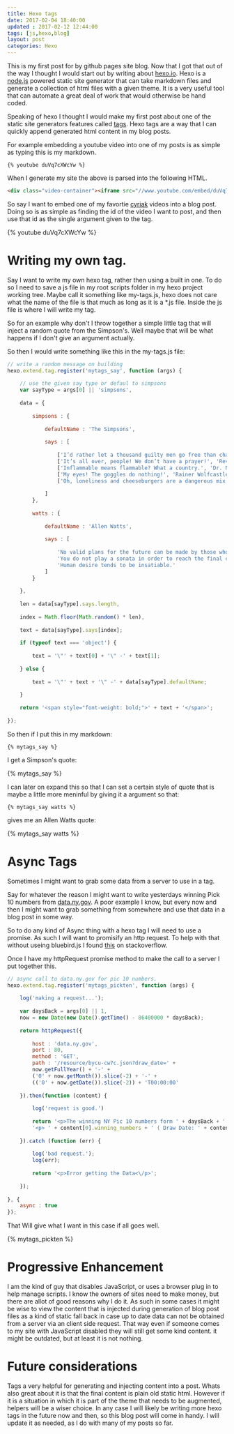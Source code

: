 ```yaml
---
title: Hexo tags
date: 2017-02-04 18:40:00
updated : 2017-02-12 12:44:00
tags: [js,hexo,blog]
layout: post
categories: Hexo
---
```


This is my first post for by github pages site blog. Now that I got that out of the way I thought I would start out by writing about [hexo.io](https://hexo.io). Hexo is a [node.js](https://nodejs.org) powered static site generator that can take markdown files and generate a collection of html files with a given theme. It is a very useful tool that can automate a great deal of work that would otherwise be hand coded.


Speaking of hexo I thought I would make my first post about one of the static site generators features called [tags](https://hexo.io/api/tag.html). Hexo tags are a way that I can quickly append generated html content in my blog posts.

<!-- more -->


For example embedding a youtube video into one of my posts is as simple as typing this is my markdown.

```
{% youtube duVq7cXWcYw %}
```

When I generate my site the above is parsed into the following HTML.

```html
<div class="video-container"><iframe src="//www.youtube.com/embed/duVq7cXWcYw" frameborder="0" allowfullscreen></iframe></div>
```

So say I want to embed one of my favortie [cyriak](https://www.youtube.com/channel/UC9Ntx-EF3LzKY1nQ5rTUP2g) videos into a blog post. Doing so is as simple as finding the id of the video I want to post, and then use that id as the single argument given to the tag.

{% youtube duVq7cXWcYw %}

# Writing my own tag.

Say I want to write my own hexo tag, rather then using a built in one. To do so I need to save a js file in my root scripts folder in my hexo project working tree. Maybe call it something like my-tags.js, hexo does not care what the name of the file is that much as long as it is a *.js file. Inside the js file is where I will write my tag.

So for an example why don't I throw together a simple little tag that will inject a random quote from the Simpson's. Well maybe that will be what happens if I don't give an argument actually.

So then I would write something like this in the my-tags.js file:

```js
// write a random message on building
hexo.extend.tag.register('mytags_say', function (args) {
 
    // use the given say type or defaul to simpsons
    var sayType = args[0] || 'simpsons',
 
    data = {
 
        simpsons : {
 
            defaultName : 'The Simpsons',
 
            says : [
 
                ['I’d rather let a thousand guilty men go free than chase after them.', 'Chief Wiggum'],
                ['It’s all over, people! We don’t have a prayer!', 'Reverend Lovejoy'],
                ['Inflammable means flammable? What a country.', 'Dr. Nick Riviera'],
                ['My eyes! The goggles do nothing!', 'Rainer Wolfcastle'],
                ['Oh, loneliness and cheeseburgers are a dangerous mix.', 'Comic Book Guy']
 
            ]
        },
 
        watts : {
 
            defaultName : 'Allen Watts',
 
            says : [
 
                'No valid plans for the future can be made by those who have no capacity for living now. ',
                'You do not play a sonata in order to reach the final chord, and if the meanings of things were simply in ends, composers would write nothing but finales.',
                'Human desire tends to be insatiable.'
            ]
        }
 
    },
 
    len = data[sayType].says.length,
 
    index = Math.floor(Math.random() * len),
 
    text = data[sayType].says[index];
 
    if (typeof text === 'object') {
 
        text = '\"' + text[0] + '\" -' + text[1];
 
    } else {
 
        text = '\"' + text + '\" -' + data[sayType].defaultName;
 
    }
 
    return '<span style="font-weight: bold;">' + text + '</span>';
 
});
```

So then if I put this in my markdown:

```
{% mytags_say %}
```

I get a Simpson's quote:

{% mytags_say %}

I can later on expand this so that I can set a certain style of quote that is maybe a little more meninful by giving it a argument so that:

```
{% mytags_say watts %}
```

gives me an Allen Watts quote:

{% mytags_say watts %}

# Async Tags

Sometimes I might want to grab some data from a server to use in a tag.

Say for whatever the reason I might want to write yesterdays winning Pick 10 numbers from [data.ny.gov](https://data.ny.gov). A poor example I know, but every now and then I might want to grab something from somewhere and use that data in a blog post in some way. 

So to do any kind of Async thing with a hexo tag I will need to use a promise. As such I will want to promisify an http request. To help with that without useing bluebird.js I found [this](http://stackoverflow.com/questions/38533580/nodejs-how-to-promisify-http-request-reject-got-called-two-times) on stackoverflow.

Once I have my httpRequest promise method to make the call to a server I put together this.

```js
// async call to data.ny.gov for pic 10 numbers.
hexo.extend.tag.register('mytags_pickten', function (args) {
 
    log('making a request...');
 
    var daysBack = args[0] || 1,
    now = new Date(new Date().getTime() - 86400000 * daysBack);
 
    return httpRequest({
 
        host : 'data.ny.gov',
        port : 80,
        method : 'GET',
        path : '/resource/bycu-cw7c.json?draw_date=' +
        now.getFullYear() + '-' +
        ('0' + now.getMonth()).slice(-2) + '-' +
        (('0' + now.getDate()).slice(-2)) + 'T00:00:00'
 
    }).then(function (content) {
 
        log('request is good.')
 
        return '<p>The winning NY Pic 10 numbers form ' + daysBack + ' days back from ' + now + ' is: <\/p>' +
        '<p> ' + content[0].winning_numbers + ' ( Draw Date: ' + content[0].draw_date + ' )<\/p>';
 
    }).catch (function (err) {
 
        log('bad request.');
        log(err);
 
        return '<p>Error getting the Data<\/p>';
 
    });
 
}, {
    async : true
});
```

That Will give what I want in this case if all goes well.

{% mytags_pickten %}

# Progressive Enhancement

I am the kind of guy that disables JavaScript, or uses a browser plug in to help manage scripts. I know the owners of sites need to make money, but there are allot of good reasons why I do it. As such in some cases it might be wise to view the content that is injected during generation of blog post files as a kind of static fall back in case up to date data can not be obtained from a server via an client side request. That way even if someone comes to my site with JavaScript disabled they will still get some kind content. it might be outdated, but at least it is not nothing.

# Future considerations

Tags a very helpful for generating and injecting content into a post. Whats also great about it is that the final content is plain old static html. However if it is a situation in which it is part of the theme that needs to be augmented, helpers will be a wiser choice. In any case I will likely be writing more hexo tags in the future now and then, so this blog post will come in handy. I will update it as needed, as I do with many of my posts so far.


